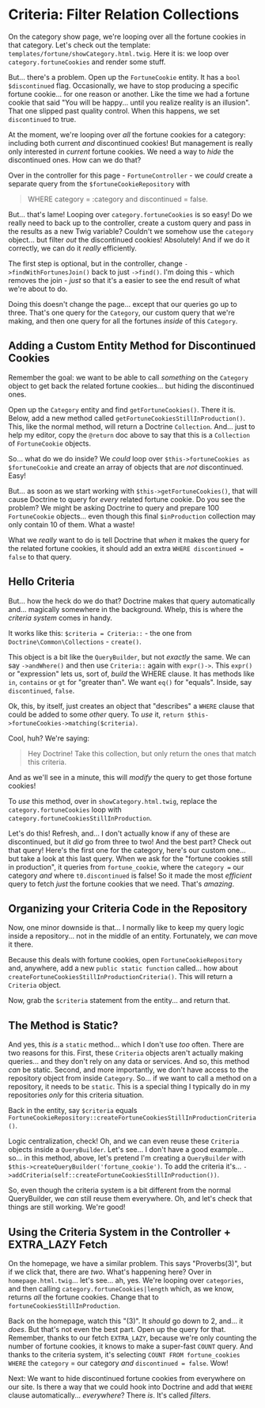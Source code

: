 # Criteria: Filter Relation Collections

On the category show page, we're looping over all the fortune cookies in that
category. Let's check out the template: `templates/fortune/showCategory.html.twig`.
Here it is: we loop over `category.fortuneCookies` and render some stuff.

But... there's a problem. Open up the `FortuneCookie` entity. It has a
`bool $discontinued` flag. Occasionally, we have to stop producing a specific fortune
cookie... for one reason or another. Like the time we had a fortune cookie that
said "You will be happy... until you realize reality is an illusion". That one slipped
past quality control. When this happens, we set `discontinued` to true.

At the moment, we're looping over *all* the fortune cookies for a category: including
both current *and* discontinued cookies! But management is really only interested
in *current* fortune cookies. We need a way to *hide* the discontinued ones. How
can we do that?

Over in the controller for this page - `FortuneController` - we *could* create a
separate query from the `$fortuneCookieRepository` with

> WHERE category = :category and discontinued = false.

But... that's lame! Looping over `category.fortuneCookies` is so easy! Do we
really need to back up to the controller, create a custom query and pass in the
results as a new Twig variable? Couldn't we somehow use the `category` object...
but filter *out* the discontinued cookies! Absolutely! And if we do it correctly,
we can do it *really* efficiently.

The first step is optional, but in the controller, change
`->findWithFortunesJoin()` back to just `->find()`. I'm doing this - which
removes the join - *just* so that it's a easier to see the end result
of what we're about to do.

Doing this doesn't change the page... except that our queries go up to three. That's
one query for the `Category`, our custom query that we're making, and then one query
for all the fortunes *inside* of this `Category`.

## Adding a Custom Entity Method for Discontinued Cookies

Remember the goal: we want to be able to call *something* on the `Category` object
to get back the related fortune cookies... but hiding the discontinued ones.

Open up the `Category` entity and find `getFortuneCookies()`. There it
is. Below, add a new method called `getFortuneCookiesStillInProduction()`. This,
like the normal method, will return a Doctrine `Collection`. And... just to help
my editor, copy the `@return` doc above to say that this is a `Collection` of
`FortuneCookie` objects.

So... what do we do inside? We *could* loop over
`$this->fortuneCookies as $fortuneCookie` and create an array of objects that
are *not* discontinued. Easy!

But... as soon as we start working with `$this->getFortuneCookies()`, that will
cause Doctrine to query for *every* related fortune cookie. Do you see the problem?
We might be asking Doctrine to query and prepare 100 `FortuneCookie` objects...
even though this final `$inProduction` collection may only contain 10 of them.
What a waste!

What we *really* want to do is tell Doctrine that *when* it makes the query for
the related fortune cookies, it should add an extra `WHERE discontinued = false`
to that query.

## Hello Criteria

But... how the heck do we do that? Doctrine makes that query automatically and...
magically somewhere in the background. Whelp, this is where the *criteria system*
comes in handy.

It works like this: `$criteria = Criteria::` - the one from
`Doctrine\Common\Collections` - `create()`.

This object is a bit like the `QueryBuilder`, but not *exactly* the same. We
can say `->andWhere()` and then use `Criteria::` again with `expr()->`. This
`expr()` or "expression" lets us, sort of, *build* the WHERE clause.
It has methods like `in`, `contains` or `gt` for "greater than". We want `eq()` for
"equals". Inside, say `discontinued`, `false`.

Ok, this, by itself, just creates an object that "describes" a `WHERE` clause
that could be added to some *other* query. To *use* it,
`return $this->fortuneCookies->matching($criteria)`.

Cool, huh? We're saying:

> Hey Doctrine! Take this collection, but only return the ones that match this criteria.

And as we'll see in a minute, this will *modify* the query to get those fortune
cookies!

To *use* this method, over in `showCategory.html.twig`, replace the
`category.fortuneCookies` loop with `category.fortuneCookiesStillInProduction`.

Let's do this! Refresh, and... I don't actually know if any of these are
discontinued, but it *did* go from three to two! And the best part? Check out that
query! Here's the first one for the category, here's our custom one... but take a
look at this last query. When we ask for the "fortune cookies still in production",
it queries from `fortune_cookie`, where the `category =` our category *and* where
`t0.discontinued` is false! So it made the most *efficient* query to fetch *just*
the fortune cookies that we need. That's *amazing*.

## Organizing your Criteria Code in the Repository

Now, one minor downside is that... I normally like to keep my query logic
inside a repository... not in the middle of an entity. Fortunately, we *can* move
it there.

Because this deals with fortune cookies, open
`FortuneCookieRepository` and, anywhere, add a new `public static function` called...
how about `createFortuneCookiesStillInProductionCriteria()`. This will return a
`Criteria` object.

Now, grab the `$criteria` statement from the entity... and return that.

## The Method is Static?

And yes, this *is* a `static` method... which I don't use *too* often. There are
two reasons for this. First, these `Criteria` objects aren't actually making queries...
and they don't rely on any data or services. And so, this method *can* be static.
Second, and more importantly, we don't have access to the repository object from
inside `Category`. So... if we want to call a method on a repository, it needs to
be `static`. This is a special thing I typically do in my repositories *only* for
this criteria situation.

Back in the entity, say `$criteria` equals
`FortuneCookieRepository::createFortuneCookiesStillInProductionCriteria()`.

Logic centralization, check! Oh, and we can even reuse these `Criteria` objects
inside a `QueryBuilder`. Let's see... I don't have a good example... so... in this
method, above, let's pretend I'm creating a `QueryBuilder` with
`$this->createQueryBuilder('fortune_cookie')`. To add the criteria it's...
`->addCriteria(self::createFortuneCookiesStillInProduction())`.

So, even though the criteria system is a bit different from the normal QueryBuilder,
we *can* still reuse them everywhere. Oh, and let's check that things are still
working. We're good!

## Using the Criteria System in the Controller + EXTRA_LAZY Fetch

On the homepage, we have a similar problem. This says "Proverbs(3)", but if
we click that, there are *two*. What's happening here? Over in
`homepage.html.twig`... let's see... ah, yes. We're looping over `categories`, and
then calling `category.fortuneCookies|length` which, as we know, returns *all*
the fortune cookies. Change that to `fortuneCookiesStillInProduction`.

Back on the homepage, watch this "(3)". It *should* go down to 2, and... it *does*.
But that's not even the best part. Open up the query for that. Remember, thanks to
our fetch `EXTRA_LAZY`, because we're only counting the number of fortune cookies,
it knows to make a super-fast `COUNT` query. And thanks to the criteria system, it's
selecting `COUNT FROM fortune_cookies WHERE` the `category` = our category *and*
`discontinued = false`. Wow!

Next: We want to hide discontinued fortune cookies from everywhere on our site. Is
there a way that we could hook into Doctrine and add that `WHERE` clause
automatically... *everywhere*? There *is*. It's called *filters*.

